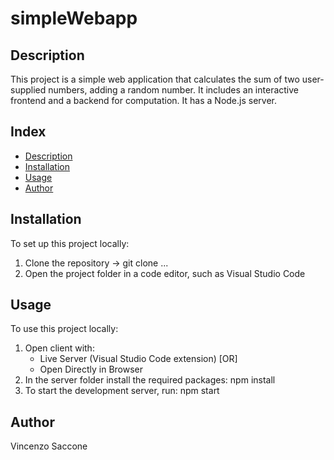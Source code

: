 # simpleWebapp

## Description
This project is a simple web application that calculates the sum of two user-supplied numbers, adding a random number. It includes an interactive frontend and a backend for computation.
It has a Node.js server.

## Index
- [Description](#description)
- [Installation](#installation)
- [Usage](#usage)
- [Author](#author)

## Installation
To set up this project locally:

1. Clone the repository -> git clone ...
2. Open the project folder in a code editor, such as Visual Studio Code


## Usage
To use this project locally:

1. Open client with: 
    - Live Server (Visual Studio Code extension)
               [OR]
    - Open Directly in Browser
2. In the server folder install the required packages: npm install
3. To start the development server, run: npm start

## Author
Vincenzo Saccone